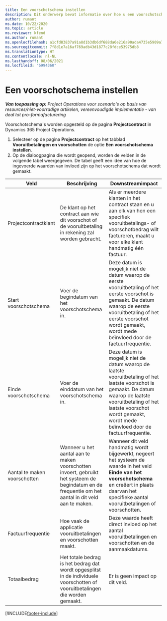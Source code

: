 ```yaml
---
title: Een voorschotschema instellen
description: Dit onderwerp bevat informatie over hoe u een voorschotschema in Project Operations instelt.
author: rumant
ms.date: 10/22/2020
ms.topic: article
ms.reviewer: kfend
ms.author: rumant
ms.openlocfilehash: a1cfd83837a91a8d1b3db6df688da6e216a90ada4735e5909a7e8cb26b87247d
ms.sourcegitcommit: 7f8d1e7a16af769adb43d1877c28fdce53975db8
ms.translationtype: HT
ms.contentlocale: nl-NL
ms.lasthandoff: 08/06/2021
ms.locfileid: "6994360"
---
```

# <a name="set-up-a-retainer-schedule"></a>Een voorschotschema instellen

_**Van toepassing op:** Project Operations voor scenario's op basis van resources/niet-voorradige artikelen, vereenvoudigde implementatie - van deal tot pro-formafacturering_

Voorschotschema's worden opgesteld op de pagina **Projectcontract** in Dynamics 365 Project Operations.

1. Selecteer op de pagina **Projectcontract** op het tabblad **Vooruitbetalingen en voorschotten** de optie **Een voorschotschema instellen**.
2. Op de dialoogpagina die wordt geopend, worden de velden in de volgende tabel weergegeven. De tabel geeft een idee van hoe de ingevoerde waarden van invloed zijn op het voorschotschema dat wordt gemaakt.

| Veld | Beschrijving | Downstreamimpact |
| --- | --- | --- |
| Projectcontractklant | De klant op het contract aan wie dit voorschot of de vooruitbetaling in rekening zal worden gebracht. | Als er meerdere klanten in het contract staan en u aan elk van hen een specifiek vooruitbetalings- of voorschotbedrag wilt factureren, maakt u voor elke klant handmatig één factuur. |
| Start voorschotschema | Voer de begindatum van het voorschotschema in. | Deze datum is mogelijk niet de datum waarop de eerste vooruitbetaling of het eerste voorschot is gemaakt. De datum waarop de eerste vooruitbetaling of het eerste voorschot wordt gemaakt, wordt mede beïnvloed door de factuurfrequentie. |
| Einde voorschotschema | Voer de einddatum van het voorschotschema in. | Deze datum is mogelijk niet de datum waarop de laatste vooruitbetaling of het laatste voorschot is gemaakt. De datum waarop de laatste vooruitbetaling of het laatste voorschot wordt gemaakt, wordt mede beïnvloed door de factuurfrequentie. |
| Aantal te maken voorschotten | Wanneer u het aantal aan te maken voorschotten invoert, gebruikt het systeem de begindatum en de frequentie om het aantal in dit veld aan te maken. | Wanneer dit veld handmatig wordt bijgewerkt, negeert het systeem de waarde in het veld **Einde van het voorschotschema** en creëert in plaats daarvan het specifieke aantal vooruitbetalingen of voorschotten. |
| Factuurfrequentie | Hoe vaak de applicatie vooruitbetalingen en voorschotten maakt. | Deze waarde heeft direct invloed op het aantal vooruitbetalingen en voorschotten en de aanmaakdatums. |
| Totaalbedrag | Het totale bedrag is het bedrag dat wordt opgesplitst in de individuele voorschotten of vooruitbetalingen die worden gemaakt. | Er is geen impact op dit veld. |


[!INCLUDE[footer-include](../../includes/footer-banner.md)]